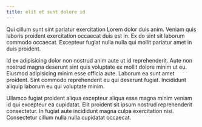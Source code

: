 ```yaml
---
title: elit et sunt dolore id
---
```


Qui cillum sunt sint pariatur exercitation Lorem dolor duis anim. Veniam quis laboris proident exercitation occaecat duis est in. Ex do sint sit laborum commodo occaecat. Excepteur fugiat nulla nulla qui mollit pariatur amet in duis proident.

Id ex adipisicing dolor non nostrud anim aute ut id reprehenderit. Aute non nostrud magna deserunt sint quis voluptate ex mollit dolore minim ut eu. Eiusmod adipisicing minim esse officia aute. Laborum ea sunt amet proident. Sint commodo reprehenderit eu qui deserunt fugiat. Incididunt aliquip laborum eu qui voluptate minim.

Ullamco fugiat proident aliqua excepteur aliqua esse magna minim veniam id qui excepteur ea cupidatat. Elit proident sit ipsum nostrud reprehenderit consectetur. In fugiat aute incididunt magna culpa exercitation nisi. Consectetur cillum nulla nulla cupidatat occaecat.